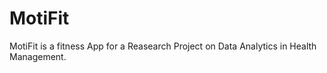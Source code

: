 # MotiFit
MotiFit is a fitness App for a Reasearch Project on Data Analytics in Health Management.

